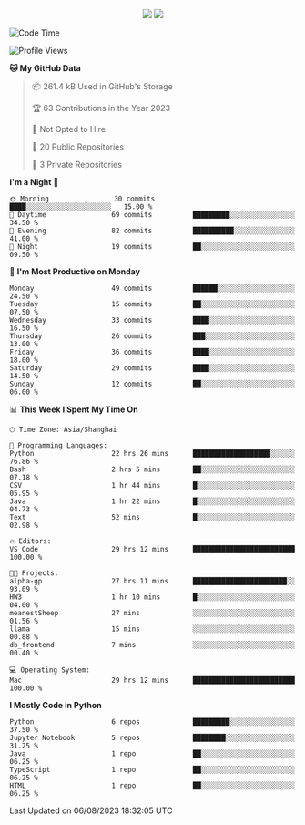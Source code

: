 <p align="center">
    <img src = "https://github-readme-stats.vercel.app/api?username=Zheng-Yi-git&show_icons=true&theme=yeblu&hide_border=true&count_private=true">
    <img src = "https://github-readme-stats.vercel.app/api/top-langs/?username=Zheng-Yi-git&hide=html,css&theme=yeblu&layout=compact&hide_border=true&count_private=true&langs_count=8">
</p>

<!--START_SECTION:waka-->
![Code Time](http://img.shields.io/badge/Code%20Time-634%20hrs%2034%20mins-blue)

![Profile Views](http://img.shields.io/badge/Profile%20Views-5-blue)

**🐱 My GitHub Data** 

> 📦 261.4 kB Used in GitHub's Storage 
 > 
> 🏆 63 Contributions in the Year 2023
 > 
> 🚫 Not Opted to Hire
 > 
> 📜 20 Public Repositories 
 > 
> 🔑 3 Private Repositories 
 > 
**I'm a Night 🦉** 

```text
🌞 Morning                30 commits          ████░░░░░░░░░░░░░░░░░░░░░   15.00 % 
🌆 Daytime                69 commits          █████████░░░░░░░░░░░░░░░░   34.50 % 
🌃 Evening                82 commits          ██████████░░░░░░░░░░░░░░░   41.00 % 
🌙 Night                  19 commits          ██░░░░░░░░░░░░░░░░░░░░░░░   09.50 % 
```
📅 **I'm Most Productive on Monday** 

```text
Monday                   49 commits          ██████░░░░░░░░░░░░░░░░░░░   24.50 % 
Tuesday                  15 commits          ██░░░░░░░░░░░░░░░░░░░░░░░   07.50 % 
Wednesday                33 commits          ████░░░░░░░░░░░░░░░░░░░░░   16.50 % 
Thursday                 26 commits          ███░░░░░░░░░░░░░░░░░░░░░░   13.00 % 
Friday                   36 commits          ████░░░░░░░░░░░░░░░░░░░░░   18.00 % 
Saturday                 29 commits          ████░░░░░░░░░░░░░░░░░░░░░   14.50 % 
Sunday                   12 commits          ██░░░░░░░░░░░░░░░░░░░░░░░   06.00 % 
```


📊 **This Week I Spent My Time On** 

```text
🕑︎ Time Zone: Asia/Shanghai

💬 Programming Languages: 
Python                   22 hrs 26 mins      ███████████████████░░░░░░   76.86 % 
Bash                     2 hrs 5 mins        ██░░░░░░░░░░░░░░░░░░░░░░░   07.18 % 
CSV                      1 hr 44 mins        █░░░░░░░░░░░░░░░░░░░░░░░░   05.95 % 
Java                     1 hr 22 mins        █░░░░░░░░░░░░░░░░░░░░░░░░   04.73 % 
Text                     52 mins             █░░░░░░░░░░░░░░░░░░░░░░░░   02.98 % 

🔥 Editors: 
VS Code                  29 hrs 12 mins      █████████████████████████   100.00 % 

🐱‍💻 Projects: 
alpha-gp                 27 hrs 11 mins      ███████████████████████░░   93.09 % 
HW3                      1 hr 10 mins        █░░░░░░░░░░░░░░░░░░░░░░░░   04.00 % 
meanestSheep             27 mins             ░░░░░░░░░░░░░░░░░░░░░░░░░   01.56 % 
llama                    15 mins             ░░░░░░░░░░░░░░░░░░░░░░░░░   00.88 % 
db_frontend              7 mins              ░░░░░░░░░░░░░░░░░░░░░░░░░   00.40 % 

💻 Operating System: 
Mac                      29 hrs 12 mins      █████████████████████████   100.00 % 
```

**I Mostly Code in Python** 

```text
Python                   6 repos             █████████░░░░░░░░░░░░░░░░   37.50 % 
Jupyter Notebook         5 repos             ████████░░░░░░░░░░░░░░░░░   31.25 % 
Java                     1 repo              ██░░░░░░░░░░░░░░░░░░░░░░░   06.25 % 
TypeScript               1 repo              ██░░░░░░░░░░░░░░░░░░░░░░░   06.25 % 
HTML                     1 repo              ██░░░░░░░░░░░░░░░░░░░░░░░   06.25 % 
```




 Last Updated on 06/08/2023 18:32:05 UTC
<!--END_SECTION:waka-->
